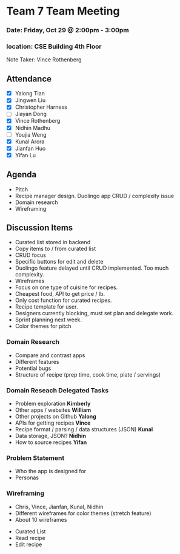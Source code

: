 # Team 7 Team Meeting

### Date: Friday, Oct 29 @ 2:00pm - 3:00pm

### location: CSE Building 4th Floor

Note Taker: Vince Rothenberg

## Attendance

- [x] Yalong Tian
- [x] Jingwen Liu
- [x] Christopher Harness 
- [ ] Jiayan Dong 
- [x] Vince Rothenberg 
- [x] Nidhin Madhu 
- [ ] Youjia Weng 
- [x] Kunal Arora
- [x] Jianfan Huo
- [x] Yifan Lu 

## Agenda

* Pitch
* Recipe manager design.  Duolingo app CRUD / complexity issue 
* Domain research
* Wireframing

## Discussion Items

* Curated list stored in backend
* Copy items to / from curated list
* CRUD focus
* Specific buttons for edit and delete
* Duolingo feature delayed until CRUD implemented.  Too much complexity.
* Wireframes 
* Focus on one type of cuisine for recipes. 
* Cheapest food, API to get price / lb.  
* Only cost function for curated recipes.
* Recipe template for user. 
* Designers currently blocking, must set plan and delegate work.  
* Sprint planning next week. 
* Color themes for pitch  

### Domain Research 
* Compare and contrast apps
* Different features 
* Potential bugs
* Structure of recipe (prep time, cook time, plate / servings)

### Domain Reseach Delegated Tasks
* Problem exploration **Kimberly**
* Other apps / websites **William**
* Other projects on Github **Yalong**
* APIs for getting recipes **Vince**
* Recipe format / parsing / data structures (JSON) **Kunal**
* Data storage, JSON? **Nidhin**
* How to source recipes **Yifan**

### Problem Statement 
* Who the app is designed for
* Personas 

### Wireframing 
* Chris, Vince, Jianfan, Kunal, Nidhin
* Different wireframes for color themes (stretch feature)
* About 10 wireframes
- Curated List
- Read recipe
- Edit recipe

